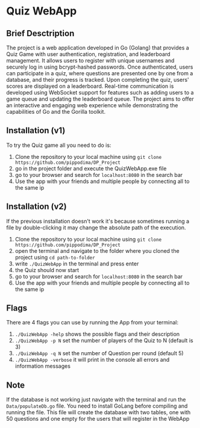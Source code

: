 # Quiz WebApp
## Brief Desctription
The project is a web application developed in Go (Golang) that provides a Quiz Game
with user authentication, registration, and leaderboard
management. It allows users to register with unique usernames and
securely log in using bcrypt-hashed passwords. Once authenticated,
users can participate in a quiz, where questions are presented one by
one from a database, and their progress is tracked. Upon completing the
quiz, users' scores are displayed on a leaderboard. Real-time communication
is developed using WebSocket support for features such as adding users
to a game queue and updating the leaderboard queue. The project
aims to offer an interactive and engaging web experience while demonstrating
the capabilities of Go and the Gorilla toolkit.

## Installation (v1)
To try the Quiz game all you need to do is:
1. Clone the repository to your local machine using
   `git clone https://github.com/pippodima/DP_Project`
2. go in the project folder and execute the QuizWebApp.exe file
3. go to your browser and search for `localhost:8080` in the search bar
4. Use the app with your friends and multiple people by connecting all to the same ip

## Installation (v2)
If the previous installation doesn't work it's because sometimes running a file by
double-clicking it may change the absolute path of the execution.
1. Clone the repository to your local machine using
`git clone https://github.com/pippodima/DP_Project`
2. open the terminal and navigate to the folder where you cloned the project using
   `cd path-to-folder`
3. write `./QuizWebApp` in the terminal and press enter
4. the Quiz should now start
5. go to your browser and search for `localhost:8080` in the search bar
6. Use the app with your friends and multiple people by connecting all to the same ip

## Flags
There are 4 flags you can use by running the App from your terminal:
1. `./QuizWebApp -help` shows the possible flags and their description
2. `./QuizWebApp -p N` set the number of players of the Quiz to N (default is 3)
3. `./QuizWebApp -q N` set the number of Question per round (default 5)
4. `./QuizWebApp -verbose` it will print in the console all errors and information messages

## Note
If the database is not working just navigate with the terminal and run the `Data/populateDb.go` file.
You need to install GoLang before compiling and running the file.
This file will create the database with two tables, one with 50 questions and one empty for the
users that will register in the WebApp
